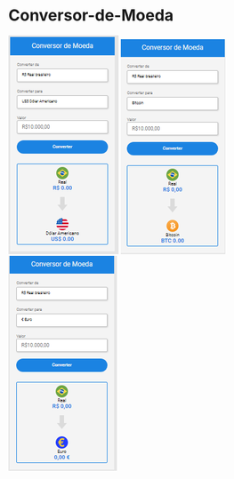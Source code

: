 # Conversor-de-Moeda


<img src="https://github.com/ItaloTambacha/Conversor-de-Moeda/blob/master/assets/Conversor%20de%20Moeda%20Dolar.png?raw=true"/>


<img src="https://github.com/ItaloTambacha/Conversor-de-Moeda/blob/master/assets/Conversor%20de%20Moeda%20Bitcoin.png?raw=true"/>


<img src="https://github.com/ItaloTambacha/Conversor-de-Moeda/blob/master/assets/Conversor%20de%20Moeda%20Euro.png?raw=true"/>
